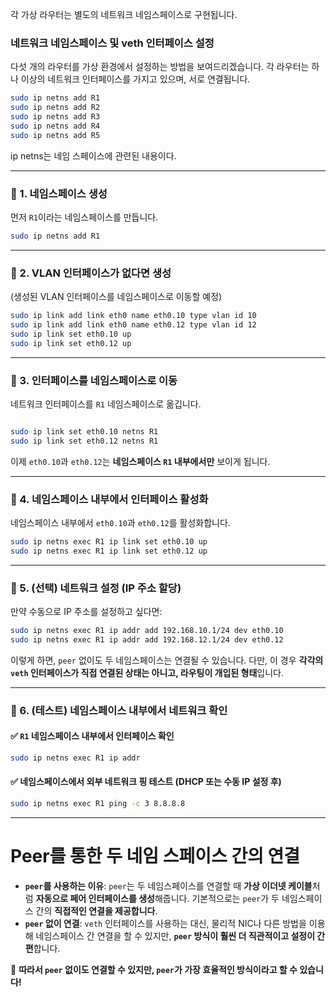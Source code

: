 각 가상 라우터는 별도의 네트워크 네임스페이스로 구현됩니다.
### **네트워크 네임스페이스 및 veth 인터페이스 설정**

다섯 개의 라우터를 가상 환경에서 설정하는 방법을 보여드리겠습니다. 각 라우터는 하나 이상의 네트워크 인터페이스를 가지고 있으며, 서로 연결됩니다.

``` bash
sudo ip netns add R1 
sudo ip netns add R2 
sudo ip netns add R3 
sudo ip netns add R4 
sudo ip netns add R5
```

ip netns는 네임 스페이스에 관련된 내용이다.

---
### **🔹 1. 네임스페이스 생성**

먼저 `R1`이라는 네임스페이스를 만듭니다.



``` bash
sudo ip netns add R1
```

---

### **🔹 2. VLAN 인터페이스가 없다면 생성**

(생성된 VLAN 인터페이스를 네임스페이스로 이동할 예정)


``` bash
sudo ip link add link eth0 name eth0.10 type vlan id 10 
sudo ip link add link eth0 name eth0.12 type vlan id 12 
sudo ip link set eth0.10 up 
sudo ip link set eth0.12 up
```


---

### **🔹 3. 인터페이스를 네임스페이스로 이동**

네트워크 인터페이스를 `R1` 네임스페이스로 옮깁니다.


``` bash

sudo ip link set eth0.10 netns R1 
sudo ip link set eth0.12 netns R1

```

이제 `eth0.10`과 `eth0.12`는 **네임스페이스 `R1` 내부에서만** 보이게 됩니다.

---

### **🔹 4. 네임스페이스 내부에서 인터페이스 활성화**

네임스페이스 내부에서 `eth0.10`과 `eth0.12`를 활성화합니다.



``` bash
sudo ip netns exec R1 ip link set eth0.10 up
sudo ip netns exec R1 ip link set eth0.12 up
```

---

### **🔹 5. (선택) 네트워크 설정 (IP 주소 할당)**

만약 수동으로 IP 주소를 설정하고 싶다면:



``` bash
sudo ip netns exec R1 ip addr add 192.168.10.1/24 dev eth0.10 
sudo ip netns exec R1 ip addr add 192.168.12.1/24 dev eth0.12
```
이렇게 하면, `peer` 없이도 두 네임스페이스는 연결될 수 있습니다. 다만, 이 경우 **각각의 `veth` 인터페이스가 직접 연결된 상태는 아니고, 라우팅이 개입된 형태**입니다.

---

### **🔹 6. (테스트) 네임스페이스 내부에서 네트워크 확인**

#### ✅ `R1` 네임스페이스 내부에서 인터페이스 확인



``` bash
sudo ip netns exec R1 ip addr
```

#### ✅ 네임스페이스에서 외부 네트워크 핑 테스트 (DHCP 또는 수동 IP 설정 후)



``` bash
sudo ip netns exec R1 ping -c 3 8.8.8.8
```

---


# Peer를 통한 두 네임 스페이스 간의 연결

- **`peer`를 사용하는 이유**: `peer`는 두 네임스페이스를 연결할 때 **가상 이더넷 케이블**처럼 **자동으로 페어 인터페이스를 생성**해줍니다. 기본적으로는 `peer`가 두 네임스페이스 간의 **직접적인 연결을 제공합니다**.
- **`peer` 없이 연결**: `veth` 인터페이스를 사용하는 대신, 물리적 NIC나 다른 방법을 이용해 네임스페이스 간 연결을 할 수 있지만, **`peer` 방식이 훨씬 더 직관적이고 설정이 간편**합니다.

📢 **따라서 `peer` 없이도 연결할 수 있지만, `peer`가 가장 효율적인 방식이라고 할 수 있습니다!**